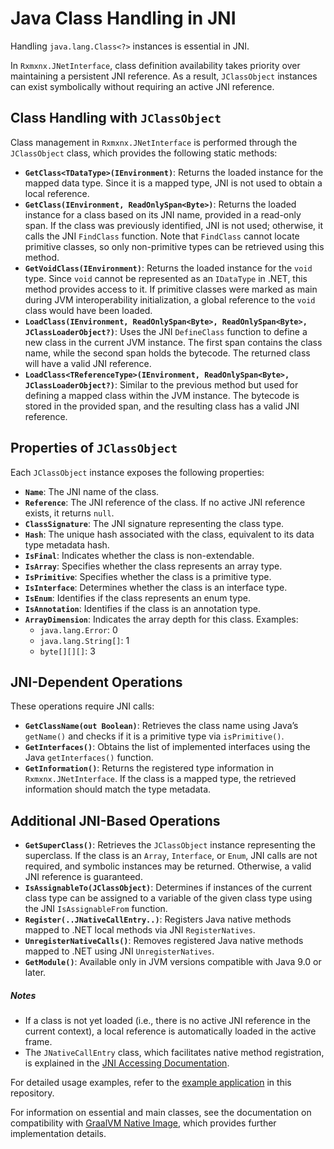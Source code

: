 # Java Class Handling in JNI

Handling `java.lang.Class<?>` instances is essential in JNI.

In `Rxmxnx.JNetInterface`, class definition availability takes priority over maintaining a persistent JNI reference. As
a result, `JClassObject` instances can exist symbolically without requiring an active JNI reference.

## Class Handling with `JClassObject`

Class management in `Rxmxnx.JNetInterface` is performed through the `JClassObject` class, which provides the following
static methods:

- **`GetClass<TDataType>(IEnvironment)`**: Returns the loaded instance for the mapped data type. Since it is a mapped
  type, JNI is not used to obtain a local reference.
- **`GetClass(IEnvironment, ReadOnlySpan<Byte>)`**: Returns the loaded instance for a class based on its JNI name,
  provided in a read-only span. If the class was previously identified, JNI is not used; otherwise, it calls the JNI
  `FindClass` function. Note that `FindClass` cannot locate primitive classes, so only non-primitive types can be
  retrieved using this method.
- **`GetVoidClass(IEnvironment)`**: Returns the loaded instance for the `void` type. Since `void` cannot be represented
  as an `IDataType` in .NET, this method provides access to it. If primitive classes were marked as main during JVM
  interoperability initialization, a global reference to the `void` class would have been loaded.
- **`LoadClass(IEnvironment, ReadOnlySpan<Byte>, ReadOnlySpan<Byte>, JClassLoaderObject?)`**: Uses the JNI `DefineClass`
  function to define a new class in the current JVM instance. The first span contains the class name, while the second
  span holds the bytecode. The returned class will have a valid JNI reference.
- **`LoadClass<TReferenceType>(IEnvironment, ReadOnlySpan<Byte>, JClassLoaderObject?)`**: Similar to the previous method
  but used for defining a mapped class within the JVM instance. The bytecode is stored in the provided span, and the
  resulting class has a valid JNI reference.

## Properties of `JClassObject`

Each `JClassObject` instance exposes the following properties:

- **`Name`**: The JNI name of the class.
- **`Reference`**: The JNI reference of the class. If no active JNI reference exists, it returns `null`.
- **`ClassSignature`**: The JNI signature representing the class type.
- **`Hash`**: The unique hash associated with the class, equivalent to its data type metadata hash.
- **`IsFinal`**: Indicates whether the class is non-extendable.
- **`IsArray`**: Specifies whether the class represents an array type.
- **`IsPrimitive`**: Specifies whether the class is a primitive type.
- **`IsInterface`**: Determines whether the class is an interface type.
- **`IsEnum`**: Identifies if the class represents an enum type.
- **`IsAnnotation`**: Identifies if the class is an annotation type.
- **`ArrayDimension`**: Indicates the array depth for this class. Examples:
    - `java.lang.Error`: 0
    - `java.lang.String[]`: 1
    - `byte[][][]`: 3

## JNI-Dependent Operations

These operations require JNI calls:

- **`GetClassName(out Boolean)`**: Retrieves the class name using Java’s `getName()` and checks if it is a primitive
  type via `isPrimitive()`.
- **`GetInterfaces()`**: Obtains the list of implemented interfaces using the Java `getInterfaces()` function.
- **`GetInformation()`**: Returns the registered type information in `Rxmxnx.JNetInterface`. If the class is a mapped
  type, the retrieved information should match the type metadata.

## Additional JNI-Based Operations

- **`GetSuperClass()`**: Retrieves the `JClassObject` instance representing the superclass. If the class is an `Array`,
  `Interface`, or `Enum`, JNI calls are not required, and symbolic instances may be returned. Otherwise, a valid JNI
  reference is guaranteed.
- **`IsAssignableTo(JClassObject)`**: Determines if instances of the current class type can be assigned to a variable of
  the given class type using the JNI `IsAssignableFrom` function.
- **`Register(..JNativeCallEntry..)`**: Registers Java native methods mapped to .NET local methods via JNI
  `RegisterNatives`.
- **`UnregisterNativeCalls()`**: Removes registered Java native methods mapped to .NET using JNI `UnregisterNatives`.
- **`GetModule()`**: Available only in JVM versions compatible with Java 9.0 or later.

##### Notes

- If a class is not yet loaded (i.e., there is no active JNI reference in the current context), a local reference is
  automatically loaded in the active frame.
- The `JNativeCallEntry` class, which facilitates native method registration, is explained in
  the [JNI Accessing Documentation](jni-accessing.md).

For detailed usage examples, refer to the [example application](.././src/ApplicationTest/README.md) in this repository.

For information on essential and main classes, see the documentation on compatibility
with [GraalVM Native Image](../native-image/README.md), which provides further implementation details.
